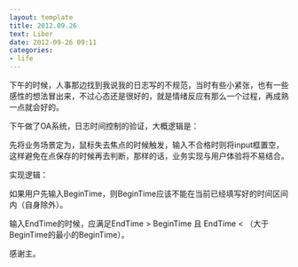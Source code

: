 ```yaml
---
layout: template
title: 2012.09.26
text: Liber
date: 2012-09-26 09:11
categories:
- life
---
```

下午的时候，人事那边找到我说我的日志写的不规范，当时有些小紧张，也有一些感性的想法冒出来，不过心态还是很好的，就是情绪反应有那么一个过程，再成熟一点就会好的。  

下午做了OA系统，日志时间控制的验证，大概逻辑是：  

先将业务场景定为，鼠标失去焦点的时候触发，输入不合格时则将input框置空，这样避免在点保存的时候再去判断，那样的话，业务实现与用户体验将不易结合。  

实现逻辑：  

如果用户先输入BeginTime，则BeginTime应该不能在当前已经填写好的时间区间内（自身除外）。  

输入EndTime的时候，应满足EndTime > BeginTime 且 EndTime < （大于BeginTime的最小的BeginTime）。  

感谢主。  

